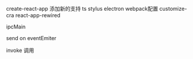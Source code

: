 create-react-app 添加新的支持  ts stylus electron webpack配置
 customize-cra
 react-app-rewired



ipcMain


send   on    eventEmiter


invoke 调用